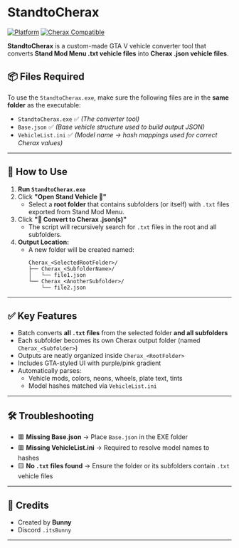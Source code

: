 # StandtoCherax

[![Platform](https://img.shields.io/badge/platform-Windows-lightgrey)](#)
[![Cherax Compatible](https://img.shields.io/badge/cherax-supported-purple)](#)

**StandtoCherax** is a custom-made GTA V vehicle converter tool that converts **Stand Mod Menu .txt vehicle files** into **Cherax .json vehicle files**.

## 📦 Files Required

To use the `StandtoCherax.exe`, make sure the following files are in the **same folder** as the executable:

- `StandtoCherax.exe` ✅ *(The converter tool)*
- `Base.json` ✅ *(Base vehicle structure used to build output JSON)*
- `VehicleList.ini` ✅ *(Model name → hash mappings used for correct Cherax values)*

---

## 🚀 How to Use

1. **Run `StandtoCherax.exe`**
2. Click **"Open Stand Vehicle 📂"**
   - Select a **root folder** that contains subfolders (or itself) with `.txt` files exported from Stand Mod Menu.
3. Click **"🚀 Convert to Cherax .json(s)"**
   - The script will recursively search for `.txt` files in the root and all subfolders.
4. **Output Location:**
   - A new folder will be created named:  
     ```
     Cherax_<SelectedRootFolder>/
     ├── Cherax_<SubfolderName>/
     │   └── file1.json
     └── Cherax_<AnotherSubfolder>/
         └── file2.json
     ```

---

## ✅ Key Features

- Batch converts **all `.txt` files** from the selected folder **and all subfolders**
- Each subfolder becomes its own Cherax output folder (named `Cherax_<Subfolder>`)
- Outputs are neatly organized inside `Cherax_<RootFolder>`
- Includes GTA-styled UI with purple/pink gradient
- Automatically parses:
  - Vehicle mods, colors, neons, wheels, plate text, tints
  - Model hashes matched via `VehicleList.ini`

---

## 🛠 Troubleshooting

- 🟥 **Missing Base.json** → Place `Base.json` in the EXE folder
- 🟥 **Missing VehicleList.ini** → Required to resolve model names to hashes
- 🟨 **No `.txt` files found** → Ensure the folder or its subfolders contain `.txt` vehicle files

---

## 💬 Credits

- Created by **Bunny**  
- Discord `.itsBunny`

---

